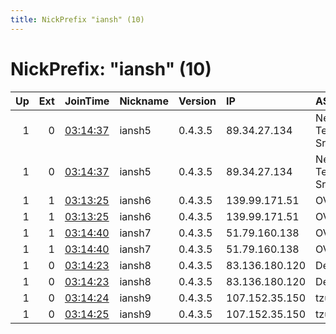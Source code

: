 ```yaml
---
title: NickPrefix "iansh" (10)
---
```


# NickPrefix: "iansh" (10)

|   Up |   Ext | JoinTime                                                                                            | Nickname   | Version   | IP             | AS                      | CC   |   ORp |   Dirp | OS    | Contact    |   eFamMembers |
|-----:|------:|:----------------------------------------------------------------------------------------------------|:-----------|:----------|:---------------|:------------------------|:-----|------:|-------:|:------|:-----------|--------------:|
|    1 |     0 | [03:14:37](https://metrics.torproject.org/rs.html#details/1685E8A79D1D01E4FBC135CD91341C4A4ED802E6) | iansh5     | 0.4.3.5   | 89.34.27.134   | Netaction Telecom Srl-d | ro   |  9000 |   9001 | Linux | ian@ian.sh |            18 |
|    1 |     0 | [03:14:37](https://metrics.torproject.org/rs.html#details/FEE41B4BC3056FD2B3BF04E20CAC5AD3904CD5AD) | iansh5     | 0.4.3.5   | 89.34.27.134   | Netaction Telecom Srl-d | ro   |  9100 |   9101 | Linux | ian@ian.sh |            18 |
|    1 |     1 | [03:13:25](https://metrics.torproject.org/rs.html#details/B0B0D34D0C207589B54D514E8F3AD1D1C6C014CB) | iansh6     | 0.4.3.5   | 139.99.171.51  | OVH SAS                 | au   |  9000 |   9001 | Linux | ian@ian.sh |            18 |
|    1 |     1 | [03:13:25](https://metrics.torproject.org/rs.html#details/D937890C0A73F83E42FEDE3CA8B1BA80A59A29C0) | iansh6     | 0.4.3.5   | 139.99.171.51  | OVH SAS                 | au   |  9100 |   9101 | Linux | ian@ian.sh |            18 |
|    1 |     1 | [03:14:40](https://metrics.torproject.org/rs.html#details/73C4C4AE90A8F83D3A091B395C7D5B913D50604D) | iansh7     | 0.4.3.5   | 51.79.160.138  | OVH SAS                 | ca   |  9100 |   9101 | Linux | ian@ian.sh |            18 |
|    1 |     1 | [03:14:40](https://metrics.torproject.org/rs.html#details/889C9C1821CAB437ABAA9286E07D3141179F043A) | iansh7     | 0.4.3.5   | 51.79.160.138  | OVH SAS                 | ca   |  9000 |   9001 | Linux | ian@ian.sh |            18 |
|    1 |     0 | [03:14:23](https://metrics.torproject.org/rs.html#details/6A8B54FB9F79E33A307AD0319B62916504A28049) | iansh8     | 0.4.3.5   | 83.136.180.120 | DediPath                | us   |  9100 |   9101 | Linux | ian@ian.sh |            18 |
|    1 |     0 | [03:14:23](https://metrics.torproject.org/rs.html#details/D2F16CBF1BD891968D65D44CD21507E3371279F3) | iansh8     | 0.4.3.5   | 83.136.180.120 | DediPath                | us   |  9000 |   9001 | Linux | ian@ian.sh |            18 |
|    1 |     0 | [03:14:24](https://metrics.torproject.org/rs.html#details/C8C46E3E4F00A92C344B367E45F9D63EBB831DE1) | iansh9     | 0.4.3.5   | 107.152.35.150 | tzulo, inc.             | us   |  9100 |   9101 | Linux | ian@ian.sh |            18 |
|    1 |     0 | [03:14:25](https://metrics.torproject.org/rs.html#details/650FF4A32965D378A55D42A29F6FD1CE914959D3) | iansh9     | 0.4.3.5   | 107.152.35.150 | tzulo, inc.             | us   |  9000 |   9001 | Linux | ian@ian.sh |            18 |
